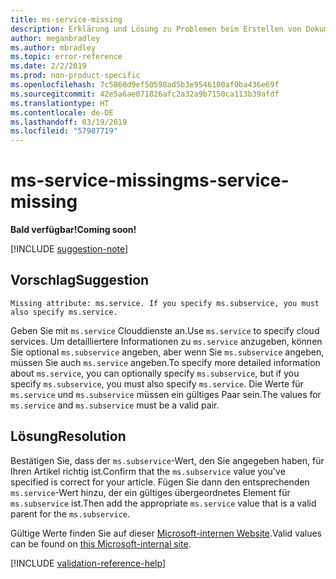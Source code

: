 ```yaml
---
title: ms-service-missing
description: Erklärung und Lösung zu Problemen beim Erstellen von Dokumentationsartikeln – ms-service-missing
author: meganbradley
ms.author: mbradley
ms.topic: error-reference
ms.date: 2/2/2019
ms.prod: non-product-specific
ms.openlocfilehash: 7c5860d9ef50598ad5b3e9546100af0ba436e69f
ms.sourcegitcommit: 42e5a6ae071826afc2a32a9b7150ca113b39afdf
ms.translationtype: HT
ms.contentlocale: de-DE
ms.lasthandoff: 03/19/2019
ms.locfileid: "57987719"
---
```

# <a name="ms-service-missing"></a><span data-ttu-id="062ed-103">ms-service-missing</span><span class="sxs-lookup"><span data-stu-id="062ed-103">ms-service-missing</span></span>

<span data-ttu-id="062ed-104">**Bald verfügbar!**</span><span class="sxs-lookup"><span data-stu-id="062ed-104">**Coming soon!**</span></span>

[!INCLUDE [suggestion-note](includes/suggestion-note.md)]

## <a name="suggestion"></a><span data-ttu-id="062ed-105">Vorschlag</span><span class="sxs-lookup"><span data-stu-id="062ed-105">Suggestion</span></span>

`Missing attribute: ms.service. If you specify ms.subservice, you must also specify ms.service.`

<span data-ttu-id="062ed-106">Geben Sie mit `ms.service` Clouddienste an.</span><span class="sxs-lookup"><span data-stu-id="062ed-106">Use `ms.service` to specify cloud services.</span></span> <span data-ttu-id="062ed-107">Um detailliertere Informationen zu `ms.service` anzugeben, können Sie optional `ms.subservice` angeben, aber wenn Sie `ms.subservice` angeben, müssen Sie auch `ms.service` angeben.</span><span class="sxs-lookup"><span data-stu-id="062ed-107">To specify more detailed information about `ms.service`, you can optionally specify `ms.subservice`, but if you specify `ms.subservice`, you must also specify `ms.service`.</span></span> <span data-ttu-id="062ed-108">Die Werte für `ms.service` und `ms.subservice` müssen ein gültiges Paar sein.</span><span class="sxs-lookup"><span data-stu-id="062ed-108">The values for `ms.service` and `ms.subservice` must be a valid pair.</span></span>

## <a name="resolution"></a><span data-ttu-id="062ed-109">Lösung</span><span class="sxs-lookup"><span data-stu-id="062ed-109">Resolution</span></span>

<span data-ttu-id="062ed-110">Bestätigen Sie, dass der `ms.subservice`-Wert, den Sie angegeben haben, für Ihren Artikel richtig ist.</span><span class="sxs-lookup"><span data-stu-id="062ed-110">Confirm that the `ms.subservice` value you've specified is correct for your article.</span></span> <span data-ttu-id="062ed-111">Fügen Sie dann den entsprechenden `ms.service`-Wert hinzu, der ein gültiges übergeordnetes Element für `ms.subservice` ist.</span><span class="sxs-lookup"><span data-stu-id="062ed-111">Then add the appropriate `ms.service` value that is a valid parent for the `ms.subservice`.</span></span>

<span data-ttu-id="062ed-112">Gültige Werte finden Sie auf dieser [Microsoft-internen Website](https://docsmetadatatool.azurewebsites.net/allowlists).</span><span class="sxs-lookup"><span data-stu-id="062ed-112">Valid values can be found on [this Microsoft-internal site](https://docsmetadatatool.azurewebsites.net/allowlists).</span></span>

<!--make sure to add this file to your includes folder and verify the path-->
[!INCLUDE [validation-reference-help](includes/validation-reference-help.md)]
